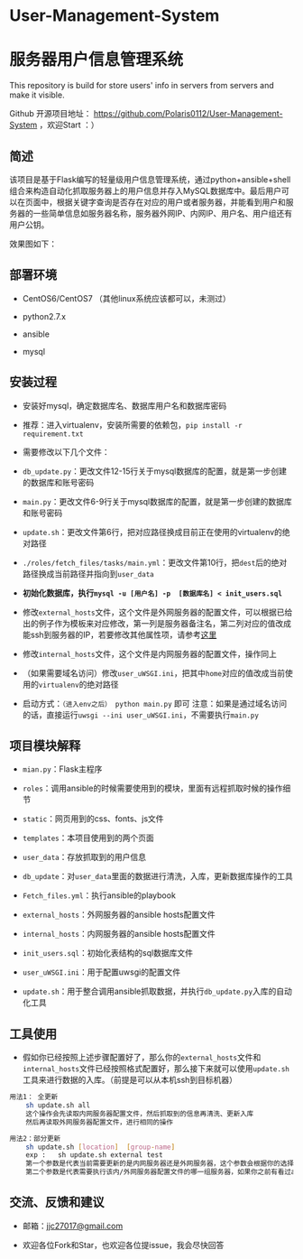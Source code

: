 # User-Management-System
# 服务器用户信息管理系统
This repository is build for store users' info in servers from servers and make it visible.

Github 开源项目地址： https://github.com/Polaris0112/User-Management-System ，欢迎Start ：）


## 简述
该项目是基于Flask编写的轻量级用户信息管理系统，通过python+ansible+shell组合来构造自动化抓取服务器上的用户信息并存入MySQL数据库中。最后用户可以在页面中，根据关键字查询是否存在对应的用户或者服务器，并能看到用户和服务器的一些简单信息如服务器名称，服务器外网IP、内网IP、用户名、用户组还有用户公钥。

效果图如下：



## 部署环境

-  CentOS6/CentOS7 （其他linux系统应该都可以，未测过）

-  python2.7.x

-  ansible

-  mysql

## 安装过程

-  安装好mysql，确定数据库名、数据库用户名和数据库密码

-  推荐：进入virtualenv，安装所需要的依赖包，`pip install -r requirement.txt`

-  需要修改以下几个文件：
  -  `db_update.py`：更改文件12-15行关于mysql数据库的配置，就是第一步创建的数据库和账号密码
  -  `main.py`：更改文件6-9行关于mysql数据库的配置，就是第一步创建的数据库和账号密码
  -  `update.sh`：更改文件第6行，把对应路径换成目前正在使用的virtualenv的绝对路径
  -  `./roles/fetch_files/tasks/main.yml`：更改文件第10行，把`dest`后的绝对路径换成当前路径并指向到`user_data`

-  **初始化数据库，执行`mysql -u [用户名] -p  [数据库名] < init_users.sql`**

-  修改`external_hosts`文件，这个文件是外网服务器的配置文件，可以根据已给出的例子作为模板来对应修改，第一列是服务器备注名，第二列对应的值改成能ssh到服务器的IP，若要修改其他属性项，请参考[这里](http://docs.ansible.com/ansible/latest/intro_inventory.html)

-  修改`internal_hosts`文件，这个文件是内网服务器的配置文件，操作同上

-  （如果需要域名访问）修改`user_uWSGI.ini`，把其中`home`对应的值改成当前使用的`virtualenv`的绝对路径

-  启动方式：`（进入env之后） python main.py` 即可
    注意：如果是通过域名访问的话，直接运行`uwsgi --ini user_uWSGI.ini`，不需要执行`main.py`



## 项目模块解释

-  `mian.py`：Flask主程序

-  `roles`：调用ansible的时候需要使用到的模块，里面有远程抓取时候的操作细节

-  `static`：网页用到的css、fonts、js文件

-  `templates`：本项目使用到的两个页面

-  `user_data`：存放抓取到的用户信息

-  `db_update`：对`user_data`里面的数据进行清洗，入库，更新数据库操作的工具

-  `Fetch_files.yml`：执行ansible的playbook

-  `external_hosts`：外网服务器的ansible hosts配置文件

-  `internal_hosts`：内网服务器的ansible hosts配置文件

-  `init_users.sql`：初始化表结构的sql数据库文件

-  `user_uWSGI.ini`：用于配置uwsgi的配置文件

-  `update.sh`：用于整合调用ansible抓取数据，并执行`db_update.py`入库的自动化工具



## 工具使用

-  假如你已经按照上述步骤配置好了，那么你的`external_hosts`文件和`internal_hosts`文件已经按照格式配置好，那么接下来就可以使用`update.sh`工具来进行数据的入库。（前提是可以从本机ssh到目标机器）
 ```bash
 用法1： 全更新
     sh update.sh all
	 这个操作会先读取内网服务器配置文件，然后抓取到的信息再清洗、更新入库
	 然后再读取外网服务器配置文件，进行相同的操作
 
 用法2：部分更新
     sh update.sh [location]  [group-name]
	 exp :   sh update.sh external test
	 第一个参数是代表当前需要更新的是内网服务器还是外网服务器，这个参数会根据你的选择来判断读取哪个配置文件，只能是external或internal，填入其他返回空结果
	 第二个参数是代表需要执行该内/外网服务器配置文件的哪一组服务器，如果你之前有看过ansible inventory的文件格式的话，不难发现是按组区分各类目标的，所以假如你是批量处理的话，直接填上组名就可以抓取该组下所有的服务器用户信息

 ```



## 交流、反馈和建议

-  邮箱：jjc27017@gmail.com

-  欢迎各位Fork和Star，也欢迎各位提issue，我会尽快回答



